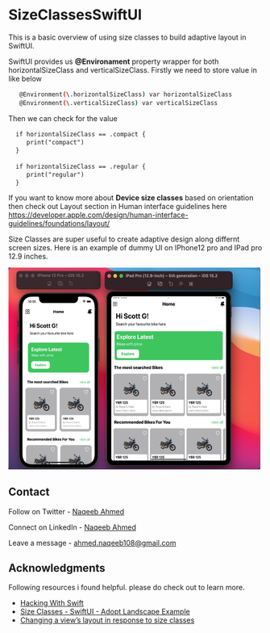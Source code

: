 # SizeClassesSwiftUI

This is a basic overview of using size classes to build adaptive layout in SwiftUI. 

SwiftUI provides us **@Environament** property wrapper for both horizontalSizeClass and verticalSizeClass. Firstly we need to store value in like below

```sh
   @Environment(\.horizontalSizeClass) var horizontalSizeClass
   @Environment(\.verticalSizeClass) var verticalSizeClass
 ```
Then we can check for the value 

```
  if horizontalSizeClass == .compact {
     print("compact")
  }

  if horizontalSizeClass == .regular {
     print("regular")
  }
```

If you want to know more about **Device size classes** based on orientation then check out Layout section in Human interface guidelines here https://developer.apple.com/design/human-interface-guidelines/foundations/layout/

Size Classes are super useful to create adaptive design along differnt screen sizes. Here is an example of dummy UI on IPhone12 pro and IPad pro 12.9 inches.

<img src="SizeClassesSwiftUI/Images/Home.png" alt="Logo" width="500" height="400">


## Contact

Follow on Twitter - [Naqeeb Ahmed](https://twitter.com/naqeeb108)

Connect on LinkedIn - [Naqeeb Ahmed](https://www.linkedin.com/in/naqeeb-ahmed-7ba469128)

Leave a message - ahmed.naqeeb108@gmail.com

## Acknowledgments

Following resources i found helpful. please do check out to learn more.

* [Hacking With Swift](https://www.hackingwithswift.com/quick-start/swiftui/how-to-create-different-layouts-using-size-classes)
* [Size Classes - SwiftUI - Adopt Landscape Example](https://www.youtube.com/watch?v=fyhYRkTIzoM)
* [Changing a view’s layout in response to size classes](https://www.youtube.com/watch?v=kBGtBaNxzIM)
